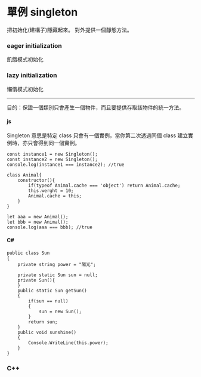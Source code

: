 # 單例 singleton

把初始化(建構子)隱藏起來。
對外提供一個靜態方法。

### eager initialization
飢餓模式初始化

### lazy initialization
懶惰模式初始化

----
目的：保證一個類別只會產生一個物件，而且要提供存取該物件的統一方法。

#### js
Singleton 意思是特定 class 只會有一個實例，當你第二次透過同個 class 建立實例時，亦只會得到同一個實例。
```
const instance1 = new Singleton();
const instance2 = new Singleton();
console.log(instance1 === instance2); //true
```
```
class Animal{
    constructor(){
        if(typeof Animal.cache === 'object') return Animal.cache;
        this.werght = 10;
        Animal.cache = this;
    }
}

let aaa = new Animal();
let bbb = new Animal();
console.log(aaa === bbb); //true

```
#### C#
```
public class Sun
{
    private string power = "陽光";
    
    private static Sun sun = null;
    private Sun(){
    }
    public static Sun getSun()
    {
        if(sun == null)
        {
            sun = new Sun();
        }
        return sun;
    }
    public void sunshine()
    {
        Console.WriteLine(this.power);
    }
}
```

### C++
